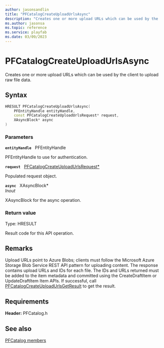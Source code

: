 ```yaml
---
author: jasonsandlin
title: "PFCatalogCreateUploadUrlsAsync"
description: "Creates one or more upload URLs which can be used by the client to upload raw file data."
ms.author: jasonsa
ms.topic: reference
ms.service: playfab
ms.date: 03/09/2023
---
```


# PFCatalogCreateUploadUrlsAsync  

Creates one or more upload URLs which can be used by the client to upload raw file data.  

## Syntax  
  
```cpp
HRESULT PFCatalogCreateUploadUrlsAsync(  
    PFEntityHandle entityHandle,  
    const PFCatalogCreateUploadUrlsRequest* request,  
    XAsyncBlock* async  
)  
```  
  
### Parameters  
  
**`entityHandle`** &nbsp; PFEntityHandle  
  
PFEntityHandle to use for authentication.  
  
**`request`** &nbsp; [PFCatalogCreateUploadUrlsRequest*](../../pfcatalogtypes/structs/pfcatalogcreateuploadurlsrequest.md)  
  
Populated request object.  
  
**`async`** &nbsp; XAsyncBlock*  
*_Inout_*  
  
XAsyncBlock for the async operation.  
  
  
### Return value
Type: HRESULT
  
Result code for this API operation.
  
## Remarks  
  
Upload URLs point to Azure Blobs; clients must follow the Microsoft Azure Storage Blob Service REST API pattern for uploading content. The response contains upload URLs and IDs for each file. The IDs and URLs returned must be added to the item metadata and committed using the CreateDraftItem or UpdateDraftItem Item APIs. If successful, call [PFCatalogCreateUploadUrlsGetResult](pfcatalogcreateuploadurlsgetresult.md) to get the result.
  
## Requirements  
  
**Header:** PFCatalog.h
  
## See also  
[PFCatalog members](../pfcatalog_members.md)  

  
  
